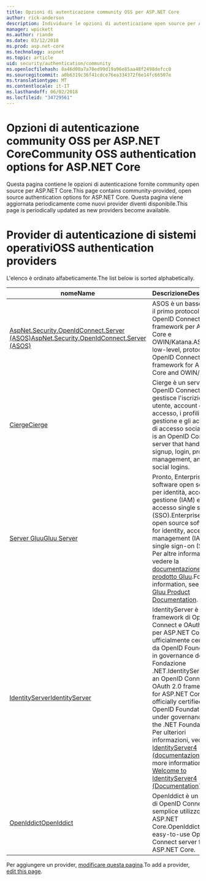 ```yaml
---
title: Opzioni di autenticazione community OSS per ASP.NET Core
author: rick-anderson
description: Individuare le opzioni di autenticazione open source per ASP.NET Core.
manager: wpickett
ms.author: riande
ms.date: 03/12/2018
ms.prod: asp.net-core
ms.technology: aspnet
ms.topic: article
uid: security/authentication/community
ms.openlocfilehash: 8a46d00a7a70ed99d19a96e85aa48f2498defcc0
ms.sourcegitcommit: a0b6319c36f41cdce76ea334372f6e14fc66507e
ms.translationtype: MT
ms.contentlocale: it-IT
ms.lasthandoff: 06/02/2018
ms.locfileid: "34729561"
---
```

# <a name="community-oss-authentication-options-for-aspnet-core"></a><span data-ttu-id="86a09-103">Opzioni di autenticazione community OSS per ASP.NET Core</span><span class="sxs-lookup"><span data-stu-id="86a09-103">Community OSS authentication options for ASP.NET Core</span></span>

<span data-ttu-id="86a09-104">Questa pagina contiene le opzioni di autenticazione fornite community open source per ASP.NET Core.</span><span class="sxs-lookup"><span data-stu-id="86a09-104">This page contains community-provided, open source authentication options for ASP.NET Core.</span></span> <span data-ttu-id="86a09-105">Questa pagina viene aggiornata periodicamente come nuovi provider diventi disponibile.</span><span class="sxs-lookup"><span data-stu-id="86a09-105">This page is periodically updated as new providers become available.</span></span>

# <a name="oss-authentication-providers"></a><span data-ttu-id="86a09-106">Provider di autenticazione di sistemi operativi</span><span class="sxs-lookup"><span data-stu-id="86a09-106">OSS authentication providers</span></span>

<span data-ttu-id="86a09-107">L'elenco è ordinato alfabeticamente.</span><span class="sxs-lookup"><span data-stu-id="86a09-107">The list below is sorted alphabetically.</span></span>

| <span data-ttu-id="86a09-108">nome</span><span class="sxs-lookup"><span data-stu-id="86a09-108">Name</span></span> | <span data-ttu-id="86a09-109">Descrizione</span><span class="sxs-lookup"><span data-stu-id="86a09-109">Description</span></span> |
| ---- | ----------- |
| [<span data-ttu-id="86a09-110">AspNet.Security.OpenIdConnect.Server (ASOS)</span><span class="sxs-lookup"><span data-stu-id="86a09-110">AspNet.Security.OpenIdConnect.Server (ASOS)</span></span>](https://github.com/aspnet-contrib/AspNet.Security.OpenIdConnect.Server) | <span data-ttu-id="86a09-111">ASOS è un basso livello, il primo protocollo OpenID Connect server framework per ASP.NET Core e OWIN/Katana.</span><span class="sxs-lookup"><span data-stu-id="86a09-111">ASOS is a low-level, protocol-first OpenID Connect server framework for ASP.NET Core and OWIN/Katana.</span></span> |
| [<span data-ttu-id="86a09-112">Cierge</span><span class="sxs-lookup"><span data-stu-id="86a09-112">Cierge</span></span>](https://github.com/pwdless/Cierge) | <span data-ttu-id="86a09-113">Cierge è un server di OpenID Connect che gestisce l'iscrizione utente, account di accesso, i profili, gestione e gli account di accesso social.</span><span class="sxs-lookup"><span data-stu-id="86a09-113">Cierge is an OpenID Connect server that handles user signup, login, profiles, management, and social logins.</span></span> |
| [<span data-ttu-id="86a09-114">Server Gluu</span><span class="sxs-lookup"><span data-stu-id="86a09-114">Gluu Server</span></span>](https://gluu.org/) | <span data-ttu-id="86a09-115">Pronto, Enterprise software open source per identità, accedere a gestione (IAM) e accesso single sign-on (SSO).</span><span class="sxs-lookup"><span data-stu-id="86a09-115">Enterprise ready, open source software for identity, access management (IAM), and single sign-on (SSO).</span></span> <span data-ttu-id="86a09-116">Per altre informazioni, vedere la [documentazione del prodotto Gluu](https://gluu.org/docs/).</span><span class="sxs-lookup"><span data-stu-id="86a09-116">For more information, see the [Gluu Product Documentation](https://gluu.org/docs/).</span></span> |
| [<span data-ttu-id="86a09-117">IdentityServer</span><span class="sxs-lookup"><span data-stu-id="86a09-117">IdentityServer</span></span>](https://identityserver.io/) | <span data-ttu-id="86a09-118">IdentityServer è un framework di OpenID Connect e OAuth 2.0 per ASP.NET Core, ufficialmente certificate da OpenID Foundation e in governance della Fondazione .NET.</span><span class="sxs-lookup"><span data-stu-id="86a09-118">IdentityServer is an OpenID Connect and OAuth 2.0 framework for ASP.NET Core, officially certified by the OpenID Foundation and under governance of the .NET Foundation.</span></span> <span data-ttu-id="86a09-119">Per ulteriori informazioni, vedere [di IdentityServer4 (documentazione)](https://identityserver4.readthedocs.io/en/release/).</span><span class="sxs-lookup"><span data-stu-id="86a09-119">For more information, see [Welcome to IdentityServer4 (Documentation)](https://identityserver4.readthedocs.io/en/release/).</span></span> |
| [<span data-ttu-id="86a09-120">OpenIddict</span><span class="sxs-lookup"><span data-stu-id="86a09-120">OpenIddict</span></span>](https://github.com/openiddict/openiddict-core) | <span data-ttu-id="86a09-121">OpenIddict è un server di OpenID Connect di semplice utilizzo per ASP.NET Core.</span><span class="sxs-lookup"><span data-stu-id="86a09-121">OpenIddict is an easy-to-use OpenID Connect server for ASP.NET Core.</span></span> |

<span data-ttu-id="86a09-122">Per aggiungere un provider, [modificare questa pagina](https://github.com/login?return_to=https%3A%2F%2Fgithub.com%2Faspnet%2FDocs%2Fedit%2Fmaster%2Faspnetcore%2Fsecurity%2Fauthentication%2Fcommunity.md).</span><span class="sxs-lookup"><span data-stu-id="86a09-122">To add a provider, [edit this page](https://github.com/login?return_to=https%3A%2F%2Fgithub.com%2Faspnet%2FDocs%2Fedit%2Fmaster%2Faspnetcore%2Fsecurity%2Fauthentication%2Fcommunity.md).</span></span>
